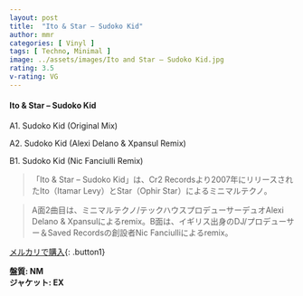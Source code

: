 ```yaml
---
layout: post
title:  "Ito & Star – Sudoko Kid"
author: mmr
categories: [ Vinyl ]
tags: [ Techno, Minimal ]
image: ../assets/images/Ito and Star – Sudoko Kid.jpg
rating: 3.5
v-rating: VG
---
```


#### Ito & Star – Sudoko Kid

A1. Sudoko Kid (Original Mix)

A2. Sudoko Kid (Alexi Delano & Xpansul Remix)

B1. Sudoko Kid (Nic Fanciulli Remix)

> 「Ito & Star – Sudoko Kid」は、Cr2 Recordsより2007年にリリースされたIto（Itamar Levy）とStar（Ophir Star）によるミニマルテクノ。

> A面2曲目は、ミニマルテクノ/テックハウスプロデューサーデュオAlexi Delano & Xpansulによるremix。B面は、イギリス出身のDJ/プロデューサー＆Saved Recordsの創設者Nic Fanciulliによるremix。

[メルカリで購入](https://jp.mercari.com/item/m98508747711){: .button1}

<div class="mt-4 mb-4 d-flex align-items-center">
<strong class="mr-1">盤質: NM</strong>
</div>
<div class="mt-4 mb-4 d-flex align-items-center">
<strong class="mr-1">ジャケット: EX</strong>
</div>
